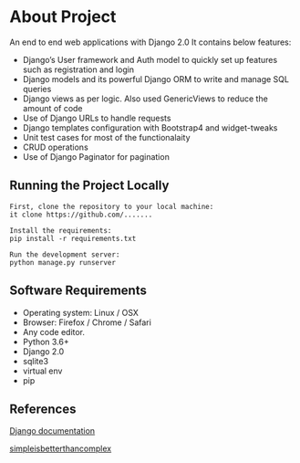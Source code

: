 # About Project

An end to end web applications with Django 2.0 
It contains below features:
* Django’s User framework and Auth model to quickly set up features such as registration and login
* Django models and its powerful Django ORM to write and manage SQL queries
* Django views as per logic. Also used GenericViews to reduce the amount of code
* Use of Django URLs to handle requests 
* Django templates configuration with Bootstrap4 and widget-tweaks
* Unit test cases for most of the functionalaity 
* CRUD operations
* Use of Django Paginator for pagination

## Running the Project Locally

	First, clone the repository to your local machine:
	it clone https://github.com/.......
	
	Install the requirements:
	pip install -r requirements.txt
	
	Run the development server:
	python manage.py runserver

## Software Requirements

* Operating system: Linux / OSX
* Browser: Firefox / Chrome / Safari
* Any code editor.
* Python 3.6+
* Django 2.0
* sqlite3
* virtual env
* pip

## References

[Django documentation](https://docs.djangoproject.com/en/2.0/)

[simpleisbetterthancomplex](https://simpleisbetterthancomplex.com)